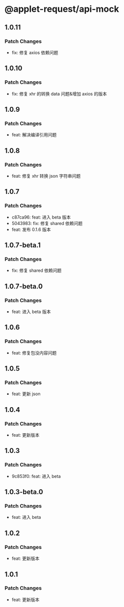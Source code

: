 # @applet-request/api-mock

## 1.0.11

### Patch Changes

- fix: 修复 axios 依赖问题

## 1.0.10

### Patch Changes

- fix: 修复 xhr 的转换 data 问题&增加 axios 的版本

## 1.0.9

### Patch Changes

- feat: 解决编译引用问题

## 1.0.8

### Patch Changes

- feat: 修复 xhr 转换 json 字符串问题

## 1.0.7

### Patch Changes

- c87ca96: feat: 进入 beta 版本
- 5043983: fix: 修复 shared 依赖问题
- feat: 发布 0.1.6 版本

## 1.0.7-beta.1

### Patch Changes

- fix: 修复 shared 依赖问题

## 1.0.7-beta.0

### Patch Changes

- feat: 进入 beta 版本

## 1.0.6

### Patch Changes

- feat: 修复包没内容问题

## 1.0.5

### Patch Changes

- feat: 更新 json

## 1.0.4

### Patch Changes

- feat: 更新版本

## 1.0.3

### Patch Changes

- 9c853f0: feat: 进入 beta

## 1.0.3-beta.0

### Patch Changes

- feat: 进入 beta

## 1.0.2

### Patch Changes

- feat: 更新版本

## 1.0.1

### Patch Changes

- feat: 更新版本
